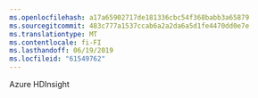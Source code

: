 ```yaml
---
ms.openlocfilehash: a17a65902717de181336cbc54f368babb3a65879
ms.sourcegitcommit: 483c777a1537ccab6a2a2da6a5d1fe4470dd0e7e
ms.translationtype: MT
ms.contentlocale: fi-FI
ms.lasthandoff: 06/19/2019
ms.locfileid: "61549762"
---
```

Azure HDInsight